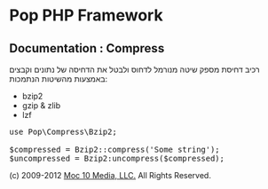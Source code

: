 Pop PHP Framework
=================

Documentation : Compress
------------------------

רכיב דחיסת מספק שיטה מנורמל לדחוס ולבטל את הדחיסה של נתונים וקבצים באמצעות מהשיטות הנתמכות:

* bzip2
* gzip &amp; zlib
* lzf

<pre>
use Pop\Compress\Bzip2;

$compressed = Bzip2::compress('Some string');
$uncompressed = Bzip2:uncompress($compressed);
</pre>

(c) 2009-2012 [Moc 10 Media, LLC.](http://www.moc10media.com) All Rights Reserved.
